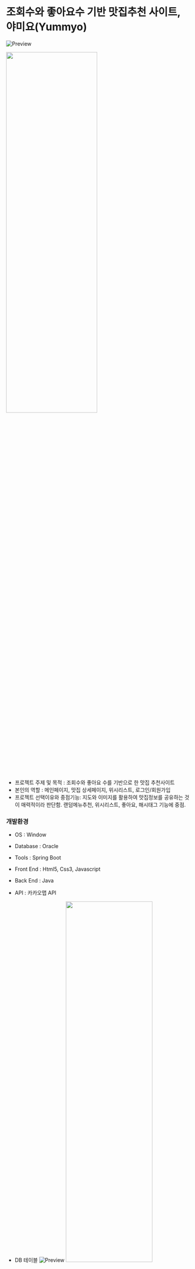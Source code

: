 # 조회수와 좋아요수 기반 맛집추천 사이트, 야미요(Yummyo)
![Preview](https://github.com/Commonerd/commonerd.github.io/blob/master/yummyomain.png)

<img src="https://github.com/Commonerd/commonerd.github.io/blob/master/yummyomain.png" width="70%" height="50%"></img>
- 프로젝트 주제 및 목적 : 조회수와 좋아요 수를 기반으로 한 맛집 추천사이트
- 본인의 역할 : 메인페이지, 맛집 상세페이지, 위시리스트, 로그인/회원가입
- 프로젝트 선택이유와 중점기능: 지도와 이미지를 활용하여 맛집정보를 공유하는 것이 매력적이라 판단함. 랜덤메뉴추천, 위시리스트, 좋아요, 해시태그 기능에 중점.

### 개발환경

- OS : Window
- Database : Oracle
- Tools : Spring Boot
- Front End : Html5, Css3, Javascript
- Back End : Java
- API : 카카오맵 API
   
- DB 테이블
![Preview](https://github.com/Commonerd/commonerd.github.io/blob/master/yummyotable.png)
<img src="https://github.com/Commonerd/commonerd.github.io/blob/master/yummyotable.png" width="70%" height="50%"></img>
### 기술설명 및 핵심내용

- 회원가입 및 로그인 : 회원가입 시 중복검사, 메일 인증번호 발급, 세션과 인터셉터 적용
- 메인페이지: 앨범형으로 맛집 리스트 구현, TOP9(조회수 순) 식당 배너 클릭 시 해당 식당의 상세 페이지로 이동
- 오늘 뭐 먹지?: 랜덤 메뉴 선택, 해당 메뉴를 카카오 map API로 자동 검색
- 검색 페이지: 키워드(카테고리, 식당 이름, 글 제목) 필터링, 페이지네이션
- 최신맛집 리스트: 최신순으로 나열, 맛집등록, 클릭시 상세 페이지로 이동, 페이지네이션
- 맛집상세페이지: 위도와 경도를 이용한 kakao map API 구현, 스마트에디터를 활용한 음식 사진 정보, 위시리스트 등록, 좋아요, 해시태그, 맛집수정, 맛집삭제 기
- 공지사항 : 글등록, 수정, 삭제
- 미디어픽 : 방송에 나온 맛집 소개, 앨범형 리스트 구현, 페이지네이션
- 푸드스토리 : 음식의 유래와 효능, 앨범형 리스트 구현, 페이지네이션   
   
- 맛집상세페이지 
<img src="https://github.com/Commonerd/commonerd.github.io/blob/master/yummyodetail.png" width="70%" height="50%"></img>

- 랜덤메뉴추천
![Preview](https://github.com/Commonerd/commonerd.github.io/blob/master/yummyorandom.png)
<img src="https://github.com/Commonerd/commonerd.github.io/blob/master/yummyorandom.png" width="70%" height="50%"></img>
- 맛집위시리스트
![Preview](https://github.com/Commonerd/commonerd.github.io/blob/master/yummyowishlist.png)
<img src="https://github.com/Commonerd/commonerd.github.io/blob/master/yummyowishlist.png" width="70%" height="50%"></img>
- 회원가입
![Preview](https://github.com/Commonerd/commonerd.github.io/blob/master/yummyojoin.png)
<img src="https://github.com/Commonerd/commonerd.github.io/blob/master/yummyojoin.png" width="70%" height="50%"></img>


